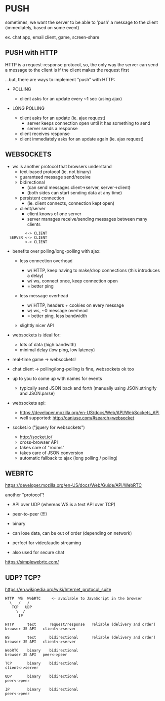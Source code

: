 # PUSH

sometimes, we want the server to be able to 'push' a message to the client (immediately, based on some event)

ex. chat app, email client, game, screen-share


## PUSH with HTTP

  HTTP is a request-response protocol, so, the only way the server can send a message to the client is if the client makes the request first

  ...but, there are ways to implement "push" with HTTP:

  - POLLING

    - client asks for an update every ~1 sec (using ajax)

  - LONG POLLING

    - client asks for an update (ie. ajax request)
      - server keeps connection open until it has something to send
      - server sends a response
    - client receives response
    - client immediately asks for an update again (ie. ajax request)


## WEBSOCKETS

  - ws is another protocol that browsers understand
    - text-based protocol (ie. not binary)
    - guaranteed message send/receive
    - bidirectional
      - (can send messages client->server, server->client)
      - (both sides can start sending data at any time)
    - persistent connection
      - (ie. client connects, connection kept open)
    - client/server
      - client knows of one server
      - server manages receive/sending messages between many clients

```
         <-> CLIENT
  SERVER <-> CLIENT
         <-> CLIENT
```

  - benefits over polling/long-polling with ajax:

    - less connection overhead
       - w/ HTTP, keep having to make/drop connections (this introduces a delay)
       - w/ ws, connect once, keep connection open
       - = better ping

    - less message overhead
       - w/ HTTP, headers + cookies on every message
       - w/ ws, ~0 message overhead
       - = better ping, less bandwidth

    - slightly nicer API

  - websockets is ideal for:
    - lots of data (high bandwith)
    - minimal delay (low ping, low latency)

  - real-time game -> websockets!
  - chat client -> polling/long-polling is fine, websockets ok too

  - up to you to come up with names for events
    - typically send JSON back and forth (manually using JSON.stringify and JSON.parse)

  - websockets api:
    - https://developer.mozilla.org/en-US/docs/Web/API/WebSockets_API
    - well supported: http://caniuse.com/#search=websocket

  - socket.io  ("jquery for websockets")
    - http://socket.io/
    - cross-browser API
    - takes care of "rooms"
    - takes care of JSON conversion
    - automatic fallback to ajax (long polling / polling)


## WEBRTC

  https://developer.mozilla.org/en-US/docs/Web/Guide/API/WebRTC

  another "protocol"!

  - API over UDP   (whereas WS is a text API over TCP)
  - peer-to-peer (!!!)
  - binary
  - can lose data, can be out of order (depending on network)

  - perfect for video/audio streaming
  - also used for secure chat

  https://simplewebrtc.com/


## UDP? TCP?

  https://en.wikipedia.org/wiki/Internet_protocol_suite

   ```
   HTTP  WS  WebRTC     <- available to JavaScript in the browser
     \   /   /
      TCP   UDP
        \  /
         IP
  ```

  ```
  HTTP      text      request/response   reliable (delivery and order)   browser JS API   client<->server

  WS        text      bidirectional      reliable (delivery and order)   browser JS API   client<->server

  WebRTC    binary    bidirectional                                      browser JS API   peer<->peer

  TCP       binary    bidirectional                                                       client<->server

  UDP       binary    bidirectional                                                       peer<->peer

  IP        binary    bidirectional                                                       peer<->peer
  ```
